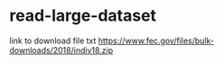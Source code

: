 # read-large-dataset
link to download file txt https://www.fec.gov/files/bulk-downloads/2018/indiv18.zip
